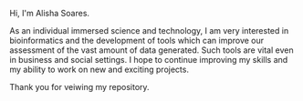 Hi, I'm Alisha Soares. 

As an individual immersed science and technology, I am very interested in bioinformatics and the development of tools which can improve our assessment of the vast amount of data generated. Such tools are vital even in business and social settings. I hope to continue improving my skills and my ability to work on new and exciting projects.

Thank you for veiwing my repository. 
